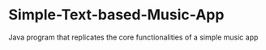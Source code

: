 # Simple-Text-based-Music-App
Java program that replicates the core functionalities of a simple music app
